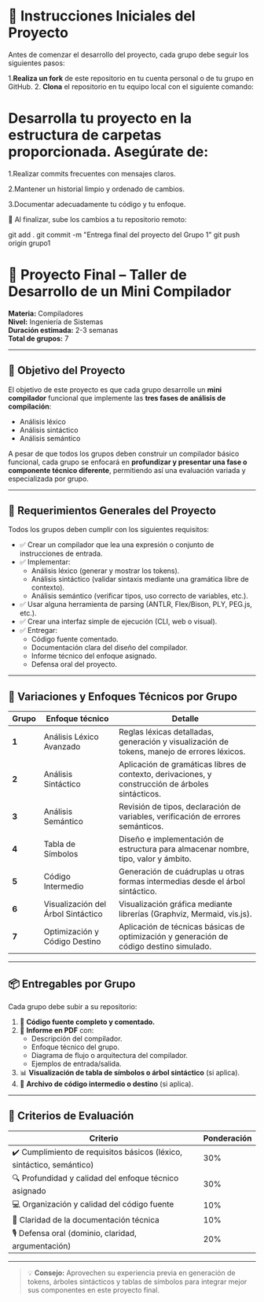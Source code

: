# 🚀 Instrucciones Iniciales del Proyecto

Antes de comenzar el desarrollo del proyecto, cada grupo debe seguir los siguientes pasos:

1.**Realiza un fork** de este repositorio en tu cuenta personal o de tu grupo en GitHub. 
2. **Clona** el repositorio en tu equipo local con el siguiente comando:

# Desarrolla tu proyecto en la estructura de carpetas proporcionada. Asegúrate de:

1.Realizar commits frecuentes con mensajes claros.

2.Mantener un historial limpio y ordenado de cambios.

3.Documentar adecuadamente tu código y tu enfoque.

🔁 Al finalizar, sube los cambios a tu repositorio remoto:

git add .
git commit -m "Entrega final del proyecto del Grupo 1"
git push origin grupo1

# 🧩 Proyecto Final – Taller de Desarrollo de un Mini Compilador

**Materia:** Compiladores  
**Nivel:** Ingeniería de Sistemas  
**Duración estimada:** 2-3 semanas  
**Total de grupos:** 7

---

## 🎯 Objetivo del Proyecto

El objetivo de este proyecto es que cada grupo desarrolle un **mini compilador** funcional que implemente las **tres fases de análisis de compilación**:

- Análisis léxico
- Análisis sintáctico
- Análisis semántico

A pesar de que todos los grupos deben construir un compilador básico funcional, cada grupo se enfocará en **profundizar y presentar una fase o componente técnico diferente**, permitiendo así una evaluación variada y especializada por grupo.

---

## 🧾 Requerimientos Generales del Proyecto

Todos los grupos deben cumplir con los siguientes requisitos:

- ✅ Crear un compilador que lea una expresión o conjunto de instrucciones de entrada.
- ✅ Implementar:
  - Análisis léxico (generar y mostrar los tokens).
  - Análisis sintáctico (validar sintaxis mediante una gramática libre de contexto).
  - Análisis semántico (verificar tipos, uso correcto de variables, etc.).
- ✅ Usar alguna herramienta de parsing (ANTLR, Flex/Bison, PLY, PEG.js, etc.).
- ✅ Crear una interfaz simple de ejecución (CLI, web o visual).
- ✅ Entregar:
  - Código fuente comentado.
  - Documentación clara del diseño del compilador.
  - Informe técnico del enfoque asignado.
  - Defensa oral del proyecto.

---

## 🔀 Variaciones y Enfoques Técnicos por Grupo

| Grupo | Enfoque técnico                    | Detalle                                                                                           |
| ----- | ---------------------------------- | ------------------------------------------------------------------------------------------------- |
| **1** | Análisis Léxico Avanzado           | Reglas léxicas detalladas, generación y visualización de tokens, manejo de errores léxicos.       |
| **2** | Análisis Sintáctico                | Aplicación de gramáticas libres de contexto, derivaciones, y construcción de árboles sintácticos. |
| **3** | Análisis Semántico                 | Revisión de tipos, declaración de variables, verificación de errores semánticos.                  |
| **4** | Tabla de Símbolos                  | Diseño e implementación de estructura para almacenar nombre, tipo, valor y ámbito.                |
| **5** | Código Intermedio                  | Generación de cuádruplas u otras formas intermedias desde el árbol sintáctico.                    |
| **6** | Visualización del Árbol Sintáctico | Visualización gráfica mediante librerías (Graphviz, Mermaid, vis.js).                             |
| **7** | Optimización y Código Destino      | Aplicación de técnicas básicas de optimización y generación de código destino simulado.           |

---

## 📦 Entregables por Grupo

Cada grupo debe subir a su repositorio:

1. 📁 **Código fuente completo y comentado.**
2. 📄 **Informe en PDF** con:
   - Descripción del compilador.
   - Enfoque técnico del grupo.
   - Diagrama de flujo o arquitectura del compilador.
   - Ejemplos de entrada/salida.
3. 📊 **Visualización de tabla de símbolos o árbol sintáctico** (si aplica).
4. 🧾 **Archivo de código intermedio o destino** (si aplica).

---

## 📝 Criterios de Evaluación

| Criterio                                                              | Ponderación |
| --------------------------------------------------------------------- | ----------- |
| ✔️ Cumplimiento de requisitos básicos (léxico, sintáctico, semántico) | 30%         |
| 🔍 Profundidad y calidad del enfoque técnico asignado                 | 30%         |
| 💻 Organización y calidad del código fuente                           | 10%         |
| 📝 Claridad de la documentación técnica                               | 10%         |
| 🎙️ Defensa oral (dominio, claridad, argumentación)                    | 20%         |

---

> 💡 **Consejo:** Aprovechen su experiencia previa en generación de tokens, árboles sintácticos y tablas de símbolos para integrar mejor sus componentes en este proyecto final.
